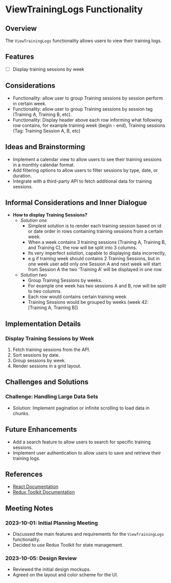 # ViewTrainingLogs Functionality

## Overview
The `ViewTrainingLogs` functionality allows users to view their training logs.

## Features
- [ ] Display training sessions by week

## Considerations
- Functionality: allow user to group Training sessions by session perform in certain week.
- Functionality: allow user to group Training sessions by session tag (Training A, Training B, etc).
- Functionality: Display header above each row informing what following row contains, for example training week (begin - end), Training sessions (Tag: Training Session A, B, etc)

## Ideas and Brainstorming
- Implement a calendar view to allow users to see their training sessions in a monthly calendar format.
- Add filtering options to allow users to filter sessions by type, date, or duration.
- Integrate with a third-party API to fetch additional data for training sessions.

## Informal Considerations and Inner Dialogue
- **How to display Training Sessions?**
  - _Solution one_
    - Simplest solution is to render each training session based on id or date order in rows containing training sessions from a certain week.
    - When a week contains 3 training sessions (Training A, Training B, and Training C), the row will be split into 3 columns.
    - Its very imperfect solution, capable to displaying data incorrectly,
    - e.g if training week should contains 2 Training Sessions, but in one week user add only one Session A and next week will start from Session A the two 'Training A' will be displayed in one row.
  - _Solution two_
    - Group Training Sessions by weeks.
    - For example one week has two sessions A and B, row will be split to two columns.
    - Each row would contains certain training week
    - Training Sessions would be grouped by weeks (week 42: [Training A, Training B])

## Implementation Details
### Display Training Sessions by Week
1. Fetch training sessions from the API.
2. Sort sessions by date.
3. Group sessions by week.
4. Render sessions in a grid layout.

## Challenges and Solutions
### Challenge: Handling Large Data Sets
- Solution: Implement pagination or infinite scrolling to load data in chunks.

## Future Enhancements
- Add a search feature to allow users to search for specific training sessions.
- Implement user authentication to allow users to save and retrieve their training logs.

## References

- [React Documentation](https://reactjs.org/docs/getting-started.html)
- [Redux Toolkit Documentation](https://redux-toolkit.js.org/introduction/getting-started)

## Meeting Notes
### 2023-10-01: Initial Planning Meeting
- Discussed the main features and requirements for the `ViewTrainingLogs` functionality.
- Decided to use Redux Toolkit for state management.

### 2023-10-05: Design Review
- Reviewed the initial design mockups.
- Agreed on the layout and color scheme for the UI.
